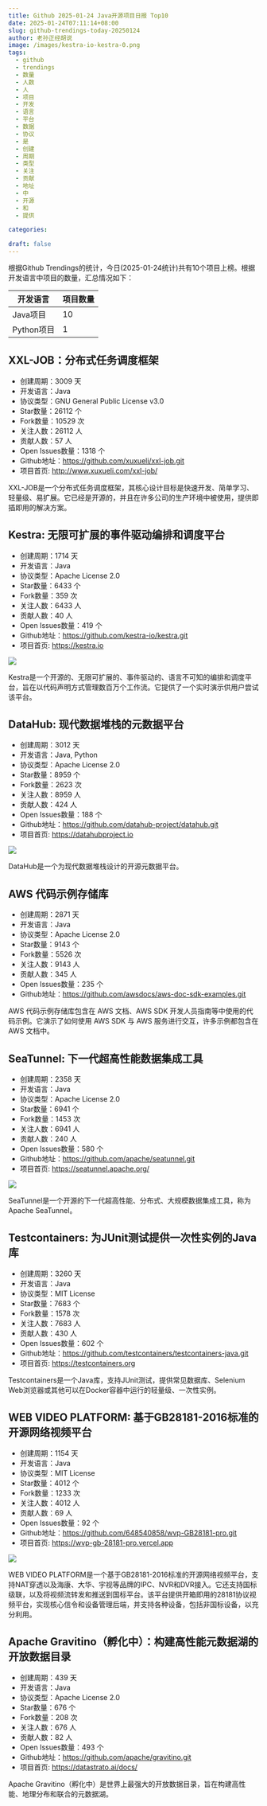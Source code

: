```yaml
---
title: Github 2025-01-24 Java开源项目日报 Top10
date: 2025-01-24T07:11:14+08:00
slug: github-trendings-today-20250124
author: 老孙正经胡说
image: /images/kestra-io-kestra-0.png
tags:
  - github
  - trendings
  - 数量
  - 人数
  - 人
  - 项目
  - 开发
  - 语言
  - 平台
  - 数据
  - 协议
  - 是
  - 创建
  - 周期
  - 类型
  - 关注
  - 贡献
  - 地址
  - 中
  - 开源
  - 和
  - 提供

categories:

draft: false
---
```



根据Github Trendings的统计，今日(2025-01-24统计)共有10个项目上榜。根据开发语言中项目的数量，汇总情况如下：

| 开发语言 | 项目数量 |
|  ----  | ----  |
| Java项目 | 10 |
| Python项目 | 1 |

## XXL-JOB：分布式任务调度框架

* 创建周期：3009 天
* 开发语言：Java
* 协议类型：GNU General Public License v3.0
* Star数量：26112 个
* Fork数量：10529 次
* 关注人数：26112 人
* 贡献人数：57 人
* Open Issues数量：1318 个
* Github地址：https://github.com/xuxueli/xxl-job.git
* 项目首页: http://www.xuxueli.com/xxl-job/


XXL-JOB是一个分布式任务调度框架，其核心设计目标是快速开发、简单学习、轻量级、易扩展。它已经是开源的，并且在许多公司的生产环境中被使用，提供即插即用的解决方案。

## Kestra: 无限可扩展的事件驱动编排和调度平台

* 创建周期：1714 天
* 开发语言：Java
* 协议类型：Apache License 2.0
* Star数量：6433 个
* Fork数量：359 次
* 关注人数：6433 人
* 贡献人数：40 人
* Open Issues数量：419 个
* Github地址：https://github.com/kestra-io/kestra.git
* 项目首页: https://kestra.io


![](/images/kestra-io-kestra-0.png)

Kestra是一个开源的、无限可扩展的、事件驱动的、语言不可知的编排和调度平台，旨在以代码声明方式管理数百万个工作流。它提供了一个实时演示供用户尝试该平台。

## DataHub: 现代数据堆栈的元数据平台

* 创建周期：3012 天
* 开发语言：Java, Python
* 协议类型：Apache License 2.0
* Star数量：8959 个
* Fork数量：2623 次
* 关注人数：8959 人
* 贡献人数：424 人
* Open Issues数量：188 个
* Github地址：https://github.com/datahub-project/datahub.git
* 项目首页: https://datahubproject.io


![](/images/datahub-project-datahub-0.png)

DataHub是一个为现代数据堆栈设计的开源元数据平台。

## AWS 代码示例存储库

* 创建周期：2871 天
* 开发语言：Java
* 协议类型：Apache License 2.0
* Star数量：9143 个
* Fork数量：5526 次
* 关注人数：9143 人
* 贡献人数：345 人
* Open Issues数量：235 个
* Github地址：https://github.com/awsdocs/aws-doc-sdk-examples.git


AWS 代码示例存储库包含在 AWS 文档、AWS SDK 开发人员指南等中使用的代码示例。它演示了如何使用 AWS SDK 与 AWS 服务进行交互，许多示例都包含在 AWS 文档中。

## SeaTunnel: 下一代超高性能数据集成工具

* 创建周期：2358 天
* 开发语言：Java
* 协议类型：Apache License 2.0
* Star数量：6941 个
* Fork数量：1453 次
* 关注人数：6941 人
* 贡献人数：240 人
* Open Issues数量：580 个
* Github地址：https://github.com/apache/seatunnel.git
* 项目首页: https://seatunnel.apache.org/


![](/images/apache-seatunnel-0.png)

SeaTunnel是一个开源的下一代超高性能、分布式、大规模数据集成工具，称为Apache SeaTunnel。

## Testcontainers: 为JUnit测试提供一次性实例的Java库

* 创建周期：3260 天
* 开发语言：Java
* 协议类型：MIT License
* Star数量：7683 个
* Fork数量：1578 次
* 关注人数：7683 人
* 贡献人数：430 人
* Open Issues数量：602 个
* Github地址：https://github.com/testcontainers/testcontainers-java.git
* 项目首页: https://testcontainers.org


Testcontainers是一个Java库，支持JUnit测试，提供常见数据库、Selenium Web浏览器或其他可以在Docker容器中运行的轻量级、一次性实例。

## WEB VIDEO PLATFORM: 基于GB28181-2016标准的开源网络视频平台

* 创建周期：1154 天
* 开发语言：Java
* 协议类型：MIT License
* Star数量：4012 个
* Fork数量：1233 次
* 关注人数：4012 人
* 贡献人数：69 人
* Open Issues数量：92 个
* Github地址：https://github.com/648540858/wvp-GB28181-pro.git
* 项目首页: https://wvp-gb-28181-pro.vercel.app


![](/images/648540858-wvp-gb28181-pro-0.png)

WEB VIDEO PLATFORM是一个基于GB28181-2016标准的开源网络视频平台，支持NAT穿透以及海康、大华、宇视等品牌的IPC、NVR和DVR接入。它还支持国标级联，以及将视频流转发和推送到国标平台。该平台提供开箱即用的28181协议视频平台，实现核心信令和设备管理后端，并支持各种设备，包括非国标设备，以充分利用。

## Apache Gravitino（孵化中）：构建高性能元数据湖的开放数据目录

* 创建周期：439 天
* 开发语言：Java
* 协议类型：Apache License 2.0
* Star数量：676 个
* Fork数量：208 次
* 关注人数：676 人
* 贡献人数：82 人
* Open Issues数量：493 个
* Github地址：https://github.com/apache/gravitino.git
* 项目首页: https://datastrato.ai/docs/


Apache Gravitino（孵化中）是世界上最强大的开放数据目录，旨在构建高性能、地理分布和联合的元数据湖。

